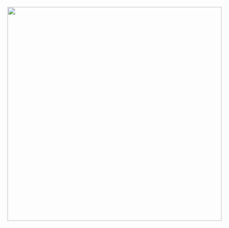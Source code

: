 
<p align="center">
<img width="500" src="https://wilardo.crd.co/assets/images/gallery06/6c205281.png?v=b62e9456)https://wilardo.crd.co/assets/images/gallery06/6c205281.png?v=b62e9456">
